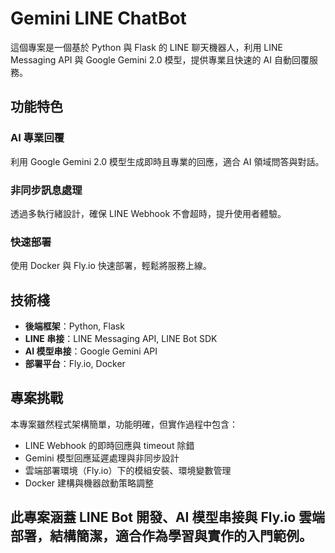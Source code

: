 # Gemini LINE ChatBot

這個專案是一個基於 Python 與 Flask 的 LINE 聊天機器人，利用 LINE Messaging API 與 Google Gemini 2.0 模型，提供專業且快速的 AI 自動回覆服務。

## 功能特色

### AI 專業回覆
利用 Google Gemini 2.0 模型生成即時且專業的回應，適合 AI 領域問答與對話。

### 非同步訊息處理
透過多執行緒設計，確保 LINE Webhook 不會超時，提升使用者體驗。

### 快速部署
使用 Docker 與 Fly.io 快速部署，輕鬆將服務上線。

## 技術棧

- **後端框架**：Python, Flask
- **LINE 串接**：LINE Messaging API, LINE Bot SDK
- **AI 模型串接**：Google Gemini API
- **部署平台**：Fly.io, Docker

## 專案挑戰
本專案雖然程式架構簡單，功能明確，但實作過程中包含：
- LINE Webhook 的即時回應與 timeout 除錯
- Gemini 模型回應延遲處理與非同步設計
- 雲端部署環境（Fly.io）下的模組安裝、環境變數管理
- Docker 建構與機器啟動策略調整

## 此專案涵蓋 LINE Bot 開發、AI 模型串接與 Fly.io 雲端部署，結構簡潔，適合作為學習與實作的入門範例。
